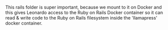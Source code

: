 This rails folder is super important, because we mount to it on Docker and this gives Leonardo access to the Ruby on Rails Docker container
so it can read & write code to the Ruby on Rails filesystem inside the 'llamapress' docker container.